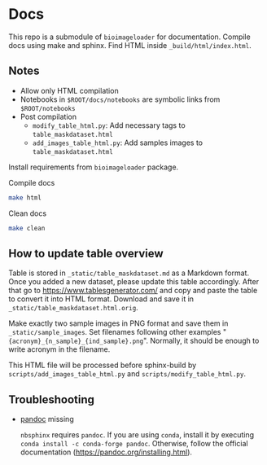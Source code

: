 # Docs
This repo is a submodule of `bioimageloader` for documentation. Compile docs using make
and sphinx. Find HTML inside `_build/html/index.html`.

## Notes
- Allow only HTML compilation
- Notebooks in `$ROOT/docs/notebooks` are symbolic links from `$ROOT/notebooks`
- Post compilation
    - `modify_table_html.py`: Add necessary tags to `table_maskdataset.html`
    - `add_images_table_html.py`: Add samples images to `table_maskdataset.html`

Install requirements from `bioimageloader` package.

Compile docs
``` bash
make html
```

Clean docs
```bash
make clean
```

## How to update table overview
Table is stored in `_static/table_maskdataset.md` as a Markdown format. Once you added a
new dataset, please update this table accordingly. After that go to
https://www.tablesgenerator.com/ and copy and paste the table to convert it into HTML
format. Download and save it in `_static/table_maskdataset.html.orig`.

Make exactly two sample images in PNG format and save them in `_static/sample_images`.
Set filenames following other examples "`{acronym}_{n_sample}_{ind_sample}.png`".
Normally, it should be enough to write acronym in the filename.

This HTML file will be processed before sphinx-build by `scripts/add_images_table_html.py`
and `scripts/modify_table_html.py`.


## Troubleshooting
- [pandoc](https://pandoc.org/) missing

    `nbsphinx` requires `pandoc`. If you are using `conda`, install it by executing
    `conda install -c conda-forge pandoc`. Otherwise, follow the official documentation
    (https://pandoc.org/installing.html).
